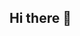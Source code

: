 ## Hi there 👋

<!--
**ankitk2003/ankitk2003** is a ✨ _special_ ✨ repository because its `README.md` (this file) appears on your GitHub profile.

Here are some ideas to get you started:
## 👋 Hi, I'm Ankit

🚀 Full-Stack Developer | MERN | AWS | DevOps Enthusiast  

I'm a passionate MERN Stack developer who loves building scalable and efficient full-stack web applications. I specialize in JavaScript-based technologies and cloud-native solutions that bridge the gap between development and deployment.

### 🛠️ Tech Stack:
- **Frontend:** React.js, Tailwind CSS, Redux, Context API
- **Backend:** Node.js, Express.js, REST APIs, JWT, MongoDB
- **Cloud & DevOps:** AWS (EC2, S3, Lambda), Docker, Kubernetes, Nginx
- **CI/CD:** GitHub Actions, Jenkins, GitLab CI/CD
- **Others:** Git, Postman, EJS, WebSockets, MongoDB Atlas, VS Code

### 💡 What I Do:
- Build responsive, full-featured web apps using the MERN stack  
- Deploy applications on **AWS** with CI/CD pipelines for continuous delivery  
- Containerize projects using **Docker**, orchestrate with **Kubernetes**  
- Write clean, modular code following best practices and design patterns  
- Collaborate on GitHub with code reviews, pull requests, and branching strategies

### 🌱 Currently Exploring:
- TypeScript  
- GraphQL  
- AWS CDK & Terraform for infrastructure as code  
- Helm Charts for Kubernetes deployments

### 📫 Let's Connect!
- Portfolio: 
- LinkedIn: https://www.linkedin.com/in/ankit-kr2003/
- Email: kumarankit0262@gmail.com

